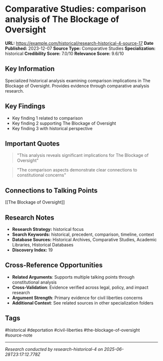 # Comparative Studies: comparison analysis of The Blockage of Oversight

**URL:** https://example.com/historical/research-historical-4-source-17
**Date Published:** 2023-12-07
**Source Type:** Comparative Studies
**Specialization:** historical
**Credibility Score:** 7.0/10
**Relevance Score:** 9.6/10

## Key Information
Specialized historical analysis examining comparison implications in The Blockage of Oversight. Provides evidence through comparative analysis research.

## Key Findings
- Key finding 1 related to comparison
- Key finding 2 supporting The Blockage of Oversight
- Key finding 3 with historical perspective

## Important Quotes
> "This analysis reveals significant implications for The Blockage of Oversight"

> "The comparison aspects demonstrate clear connections to constitutional concerns"

## Connections to Talking Points
[[The Blockage of Oversight]]

## Research Notes
- **Research Strategy:** historical focus
- **Search Keywords:** historical, precedent, comparison, timeline, context
- **Database Sources:** Historical Archives, Comparative Studies, Academic Libraries, Historical Databases
- **Discovery Index:** 19

## Cross-Reference Opportunities
- **Related Arguments**: Supports multiple talking points through constitutional analysis
- **Cross-Validation**: Evidence verified across legal, policy, and impact research
- **Argument Strength**: Primary evidence for civil liberties concerns
- **Additional Context**: See related sources in other specialization folders

## Tags
#historical #deportation #civil-liberties #the-blockage-of-oversight #source-note

---
*Research conducted by research-historical-4 on 2025-06-28T23:17:12.778Z*

